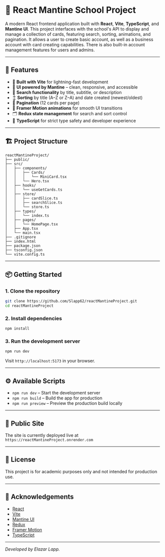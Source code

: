 # 📘 React Mantine School Project

A modern React frontend application built with **React**, **Vite**, **TypeScript**, and **Mantine UI**. This project interfaces with the school's API to display and manage a collection of cards, featuring search, sorting, animations, and pagination. It allows a user to create basic account, as well as a business account with card creating capabilities. There is also built-in account management features for users and admins.

---

## 🚀 Features

- 🔧 **Built with Vite** for lightning-fast development
- 🎨 **UI powered by Mantine** – clean, responsive, and accessible
- 🔎 **Search functionality** by title, subtitle, or description
- ↕️ **Sorting** by title (A–Z or Z–A) and date created (newest/oldest)
- 📄 **Pagination** (12 cards per page)
- 💫 **Framer Motion animations** for smooth UI transitions
- 🗂️ **Redux state management** for search and sort control
- 🧠 **TypeScript** for strict type safety and developer experience

---

## 🏗️ Project Structure

```
reactMantineProject/
├── public/
├── src/
│   ├── components/
│   │   ├── Cards/
│   │   │   └── MiniCard.tsx
│   │   └── Hero.tsx
│   ├── hooks/
│   │   └── useGetCards.ts
│   ├── store/
│   │   ├── cardSlice.ts
│   │   ├── searchSlice.ts
│   │   └── store.ts
│   ├── types/
│   │   └── index.ts
│   ├── pages/
│   │   └── HomePage.tsx
│   ├── App.tsx
│   └── main.tsx
├── .gitignore
├── index.html
├── package.json
├── tsconfig.json
└── vite.config.ts
```

---

## 📦 Getting Started

### 1. Clone the repository

```bash
git clone https://github.com/Slapp62/reactMantineProject.git
cd reactMantineProject
```

### 2. Install dependencies

```bash
npm install
```

### 3. Run the development server

```bash
npm run dev
```

Visit `http://localhost:5173` in your browser.

---

## ⚙️ Available Scripts

- `npm run dev` – Start the development server
- `npm run build` – Build the app for production
- `npm run preview` – Preview the production build locally

---

## 📄 Public Site

The site is currently deployed live at `https://reactMantineProject.onrender.com`

---

## 📄 License

This project is for academic purposes only and not intended for production use.

---

## 🙌 Acknowledgements

- [React](https://reactjs.org/)
- [Vite](https://vitejs.dev/)
- [Mantine UI](https://mantine.dev/)
- [Redux](https://redux.js.org/)
- [Framer Motion](https://www.framer.com/motion/)
- [TypeScript](https://www.typescriptlang.org/)

---

_Developed by Elazar Lapp._
